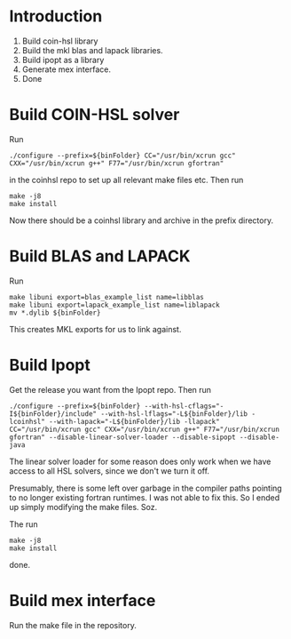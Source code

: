 # Introduction 
1. Build coin-hsl library
1. Build the mkl blas and lapack libraries.
1. Build ipopt as a library
1. Generate mex interface.
1. Done

# Build COIN-HSL solver
Run 
```
./configure --prefix=${binFolder} CC="/usr/bin/xcrun gcc" CXX="/usr/bin/xcrun g++" F77="/usr/bin/xcrun gfortran"
```
in the coinhsl repo to set up all relevant make files etc. 
Then run 
```
make -j8
make install
```
Now there should be a coinhsl library and archive in the prefix directory.

# Build BLAS and LAPACK
Run 
```
make libuni export=blas_example_list name=libblas
make libuni export=lapack_example_list name=liblapack
mv *.dylib ${binFolder}
```
This creates MKL exports for us to link against.


# Build Ipopt
Get the release you want from the Ipopt repo. Then run
```
./configure --prefix=${binFolder} --with-hsl-cflags="-I${binFolder}/include" --with-hsl-lflags="-L${binFolder}/lib -lcoinhsl" --with-lapack="-L${binFolder}/lib -llapack" CC="/usr/bin/xcrun gcc" CXX="/usr/bin/xcrun g++" F77="/usr/bin/xcrun gfortran" --disable-linear-solver-loader --disable-sipopt --disable-java
```
The linear solver loader for some reason does only work when we have access to all HSL solvers, since we don't we turn it off.

Presumably, there is some left over garbage in the compiler paths pointing to no longer existing fortran runtimes. I was not able to fix this. So I ended up simply modifying the make files. Soz.

The run 
```
make -j8
make install
```
done.

# Build mex interface
Run the make file in the repository.
